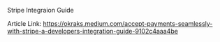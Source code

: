 Stripe Integraion Guide

Article Link: https://okraks.medium.com/accept-payments-seamlessly-with-stripe-a-developers-integration-guide-9102c4aaa4be

